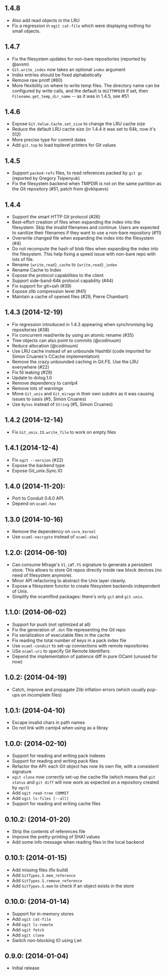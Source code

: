 ## 1.4.8
* Also add read objects in the LRU
* Fix a regression in `ogit cat-file` which were displaying nothing
  for small objects.

## 1.4.7
* Fix the filesystem updates for non-bare repositories (reported by @avsm)
* `Git.write_index` now takes an optional `index` argument
* Index entries should be fixed alphabetically
* Remove raw printf (#60)
* More flexibility on where to write temp files. The directory name can be
  configured by write calls, and the default is `OGITTMPDIR` if set,
  then `Filename.get_temp_dir_name` -- as it was in 1.4.5, see #51

## 1.4.6
* Expose `Git.Value.Cache.set_size` to change the LRU cache size
* Reduce the default LRU cache size (in 1.4.4 it was set to 64k, now it's 512)
* More precise type for commit dates
* Add `git.top` to load toplevel printers for Git values

## 1.4.5
* Support `packed-refs` files, to read references packed by `git gc` (reported
  by Gregory Tsipenyuk)
* Fix the filesystem backend when TMPDIR is not on the same partition as the
  Git repository (#51, patch from @vklquevs)

## 1.4.4
* Support the smart HTTP Git protocol (#26)
* Best-effort creation of files when expanding the index into the filesystem:
  Skip the invalid filenames and continue. Users are expected to sanitize
  their filenames if they want to use a non-bare repository (#11)
* Overwrite changed file when expanding the index into the filesystem (#4)
* Do not recompute the hash of blob files when expanding the index into the
  filesystem. This help fixing a speed issue with non-bare repo with lots of
  file.
* Rename `{write,read}_cache` to `{write,read}_index`
* Rename Cache to Index
* Expose the protocol capabilities to the client
* Support side-band-64k protocol capability (#44)
* Fix support for git+ssh (#39)
* Expose zlib compression level (#41)
* Maintain a cache of opened files (#29, Pierre Chambart)

## 1.4.3 (2014-12-19)
* Fix regression introduced in 1.4.3 appearing when synchronising big
  repositories (#38)
* Fix concurrent read/write by using an atomic rename (#35)
* Tree objects can also point to commits (@codinuum)
* Reduce allocation (@codinuum)
* Use LRU cache instead of an unbounde Hashtbl (code imported for
  Simon Cruanes's CCache implementation)
* Remove the crazy unbounded caching in Git.FS. Use the LRU everywhere (#22)
* Fix fd leaking (#29)
* Update to dolog.1.0
* Remove dependency to camlp4
* Remove lots of warnings
* Move `Git_unix` and `Git_mirage` in their own subdirs as it was causing issues
  to oasis (#5, Simon Cruanes)
* Use `Bytes` instead of `String` (#5, Simon Cruanes)

## 1.4.2 (2014-12-14)
* Fix `Git_unix.IO.write_file` to work on empty files

## 1.4.1 (2014-12-4)
* Fix `ogit --version` (#22)
* Expose the backend type
* Expose Git_unix.Sync.IO

## 1.4.0 (2014-11-20):
* Port to Conduit 0.6.0 API.
* Depend on `ocaml-hex`

## 1.3.0 (2014-10-16)
* Remove the dependency on `core_kernel`
* Use `ocaml-nocrypto` instead of `ocaml-sha1`

## 1.2.0: (2014-06-10)
* Can consume Mirage's `V1_LWT.FS` signature to generate a
  persistent store. This allows to store Git repos directly
  inside raw block devices (no need of filesystem anymore).
* Minor API refactoring to abstract the Unix layer cleanly.
* Expose a filesystem functor to create filesystem backends
  independent of Unix.
* Simplify the ocamlfind packages: there's only `git` and `git.unix`.

## 1.1.0: (2014-06-02)
* Support for push (not optimized at all)
* Fix the generation of `.dot` file representing the Git repo
* Fix serialization of executable files in the cache
* Fix reading the total number of keys in a pack index file
* Use `ocaml-conduit` to set-up connections with remote repositories
* USe `ocaml-uri` to specify Git Remote Identifiers
* Depend the implementation of patience diff in pure OCaml (unused for now)

## 1.0.2: (2014-04-19)
* Catch, improve and propagate Zlib inflation errors (which usually pop-ups
  on incomplete files)

## 1.0.1: (2014-04-10)
* Escape invalid chars in path names
* Do not link with camlp4 when using as a libray

## 1.0.0: (2014-02-10)
* Support for reading and writing pack indexes
* Support for reading and writing pack files
* Refactor the API: each Git object has now its own file, with a consistent
  signature
* `ogit clone` now correctly set-up the cache file (which means that
  `git status` and `git diff` will now work as expected on a repository created
   by `ogit`)
* Add `ogit read-tree COMMIT`
* Add `ogit ls-files [--all]`
* Support for reading and writing cache files

## 0.10.2: (2014-01-20)
* Strip the contents of references file
* Improve the pretty-printing of SHA1 values
* Add some info message when reading files in the local backend

## 0.10.1: (2014-01-15)
* Add missing files (fix build)
* Add `GitTypes.S.mem_reference`
* Add `GitTypes.S.remove_reference`
* Add `GitTypes.S.mem` to check if an object exists in the store

## 0.10.0: (2014-01-14)
* Support for in-memory stores
* Add `ogit cat-file`
* Add `ogit ls-remote`
* Add `ogit fetch`
* Add `ogit clone`
* Switch non-blocking IO using Lwt

## 0.9.0: (2014-01-04)
* Initial release
